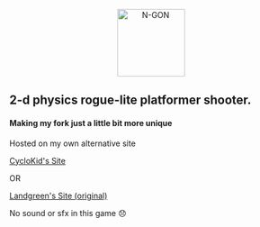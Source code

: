 <p align="center">
  <a href="http://www.ngon.cf/" target="blank"><img src="https://i.imgur.com/xM2gDVX.png" width="120" alt="N-GON" /></a>
</p>

## 2-d physics rogue-lite platformer shooter.

#### Making my fork just a little bit more unique

Hosted on my own alternative site

[CycloKid's Site](https://cyclokid.github.io/n-gon-personal/)

OR

[Landgreen's Site (original)](https://landgreen.github.io/sidescroller/)

No  sound or sfx in this game 😞
